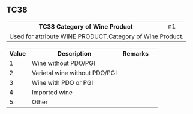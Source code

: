 ## TC38
<table>
 <tr>
  <th>
   TC38 Category of Wine Product
  </th>
  <td>
   n1
  </td>
 </tr>
 <tr>
  <td colspan="2">
   Used for attribute WINE PRODUCT.Category of Wine Product.
  </td>
 </tr>
</table>
<table>
 <tr>
  <th>
   Value
  </th>
  <th>
   Description
  </th>
  <th>
   Remarks
  </th>
 </tr>
 <tr>
  <td>
   1
  </td>
  <td>
   Wine without PDO/PGI
  </td>
  <td>
  </td>
  <td>
  </td>
 </tr>
 <tr>
  <td>
   2
  </td>
  <td>
   Varietal wine without PDO/PGI
  </td>
  <td>
  </td>
  <td>
  </td>
 </tr>
 <tr>
  <td>
   3
  </td>
  <td>
   Wine with PDO or PGI
  </td>
  <td>
  </td>
  <td>
  </td>
 </tr>
 <tr>
  <td>
   4
  </td>
  <td>
   Imported wine
  </td>
  <td>
  </td>
  <td>
  </td>
 </tr>
 <tr>
  <td>
   5
  </td>
  <td>
   Other
  </td>
  <td>
  </td>
  <td>
  </td>
 </tr>
</table>
